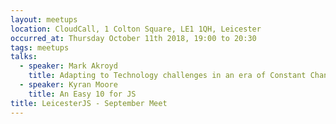 ```yaml
---
layout: meetups
location: CloudCall, 1 Colton Square, LE1 1QH, Leicester
occurred_at: Thursday October 11th 2018, 19:00 to 20:30
tags: meetups
talks:
  - speaker: Mark Akroyd
    title: Adapting to Technology challenges in an era of Constant Change
  - speaker: Kyran Moore
    title: An Easy 10 for JS
title: LeicesterJS - September Meet
---
```

